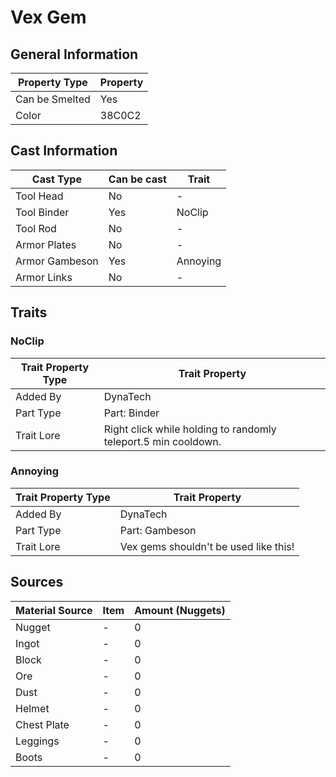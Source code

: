 # Vex Gem

## General Information

| Property Type  | Property |
| -------------- | -------- |
| Can be Smelted | Yes      |
| Color          | 38C0C2   |

## Cast Information

| Cast Type      | Can be cast | Trait    |
| -------------- | ----------- | -------- |
| Tool Head      | No          | -        |
| Tool Binder    | Yes         | NoClip   |
| Tool Rod       | No          | -        |
| Armor Plates   | No          | -        |
| Armor Gambeson | Yes         | Annoying |
| Armor Links    | No          | -        |

## Traits

### NoClip

| Trait Property Type | Trait Property                                                 |
| ------------------- | -------------------------------------------------------------- |
| Added By            | DynaTech                                                       |
| Part Type           | Part: Binder                                                   |
| Trait Lore          | Right click while holding to randomly teleport.5 min cooldown. |

### Annoying

| Trait Property Type | Trait Property                        |
| ------------------- | ------------------------------------- |
| Added By            | DynaTech                              |
| Part Type           | Part: Gambeson                        |
| Trait Lore          | Vex gems shouldn't be used like this! |

## Sources

| Material Source | Item | Amount (Nuggets) |
| --------------- | ---- | ---------------- |
| Nugget          | -    | 0                |
| Ingot           | -    | 0                |
| Block           | -    | 0                |
| Ore             | -    | 0                |
| Dust            | -    | 0                |
| Helmet          | -    | 0                |
| Chest Plate     | -    | 0                |
| Leggings        | -    | 0                |
| Boots           | -    | 0                |
